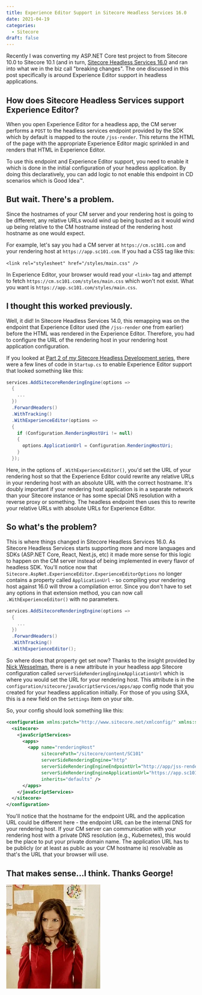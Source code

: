 ```yaml
---
title: Experience Editor Support in Sitecore Headless Services 16.0
date: 2021-04-19
categories:
  - Sitecore
draft: false
---
```


Recently I was converting my ASP.NET Core test project to from Sitecore 10.0 to Sitecore 10.1 (and in turn, [Sitecore Headless Services 16.0](https://doc.sitecore.com/developers/101/developer-tools/en/sitecore-headless-services.html) and ran into what we in the biz call "breaking changes". The one discussed in this post specifically is around Experience Editor support in headless applications.

## How does Sitecore Headless Services support Experience Editor?

When you open Experience Editor for a headless app, the CM server performs a `POST` to the headless services endpoint provided by the SDK which by default is mapped to the route `/jss-render`. This returns the HTML of the page with the appropriate Experience Editor magic sprinkled in and renders that HTML in Experience Editor.

To use this endpoint and Experience Editor support, you need to enable it which is done in the initial configuration of your headless application. By doing this declaratively, you can add logic to not enable this endpoint in CD scenarios which is Good Idea™.

## But wait. There's a problem.

Since the hostnames of your CM server and your rendering host is going to be different, any relative URLs would wind up being busted as it would wind up being relative to the CM hostname instead of the rendering host hostname as one would expect.

For example, let's say you had a CM server at `https://cm.sc101.com` and your rendering host at `https://app.sc101.com`. If you had a CSS tag like this:

`<link rel="stylesheet" href="/styles/main.css" />`

In Experience Editor, your browser would read your `<link>` tag and attempt to fetch `https://cm.sc101.com/styles/main.css` which won't not exist. What you want is `https://app.sc101.com/styles/main.css`.

## I thought this worked previously.

Well, it did! In Sitecore Headless Services 14.0, this remapping was on the endpoint that Experience Editor used (the `/jss-render` one from earlier) before the HTML was rendered in the Experience Editor. Therefore, you had to configure the URL of the rendering host in your rendering host application configuration.

If you looked at [Part 2 of my Sitecore Headless Development series](/posts/2020/sitecore-headless-development-with-asp.net-core-quick-start/), there were a few lines of code in `Startup.cs` to enable Experience Editor support that looked something like this:

```csharp
services.AddSitecoreRenderingEngine(options =>
  {
    ...
  })
  .ForwardHeaders()
  .WithTracking()
  .WithExperienceEditor(options =>
  {
    if (Configuration.RenderingHostUri != null)
    {
      options.ApplicationUrl = Configuration.RenderingHostUri;
    }
  });
```

Here, in the options of `.WithExperienceEditor()`, you'd set the URL of your rendering host so that the Experience Editor could rewrite any relative URLs in your rendering host with an absolute URL with the correct hostname. It's doubly important if your rendering host application is in a separate network than your Sitecore instance or has some special DNS resolution with a reverse proxy or something. The headless endpoint then uses this to rewrite your relative URLs with absolute URLs for Experience Editor.

## So what's the problem?

This is where things changed in Sitecore Headless Services 16.0. As Sitecore Headless Services starts supporting more and more languages and SDKs (ASP.NET Core, React, Next.js, etc) it made more sense for this logic to happen on the CM server instead of being implemented in every flavor of headless SDK. You'll notice now that `Sitecore.AspNet.ExperienceEditor.ExperienceEditorOptions` no longer contains a property called `ApplicationUrl` - so compiling your rendering host against 16.0 will throw a compilation error. Since you don't have to set any options in that extension method, you can now call `.WithExperienceEditor()` with no parameters.

```csharp
services.AddSitecoreRenderingEngine(options =>
  {
    ...
  })
  .ForwardHeaders()
  .WithTracking()
  .WithExperienceEditor();
```

So where does that property get set now? Thanks to the insight provided by [Nick Wesselman](https://twitter.com/techphoria414), there is a new attribute in your headless app Sitecore configuration called `serverSideRenderingEngineApplicationUrl` which is where you would set the URL for your rendering host. This attribute is in the `configuration/sitecore/javaScriptServices/apps/app` config node that you created for your headless application initially. For those of you using SXA, this is a new field on the `Settings` item on your site.

So, your config should look something like this:

```xml
<configuration xmlns:patch="http://www.sitecore.net/xmlconfig/" xmlns:set="http://www.sitecore.net/xmlconfig/set/">
  <sitecore>
    <javaScriptServices>
      <apps>
        <app name="renderingHost"
             sitecorePath="/sitecore/content/SC101"
             serverSideRenderingEngine="http"
             serverSideRenderingEngineEndpointUrl="http://app/jss-render"
             serverSideRenderingEngineApplicationUrl="https://app.sc101.com"
             inherits="defaults" />
      </apps>
    </javaScriptServices>
  </sitecore>
</configuration>
```

You'll notice that the hostname for the endpoint URL and the application URL could be different here - the endpoint URL can be the internal DNS for your rendering host. If your CM server can communication with your rendering host with a private DNS resolution (e.g., Kubernetes), this would be the place to put your private domain name. The application URL has to be publicly (or at least as public as your CM hostname is) resolvable as that's the URL that your browser will use.

## That makes sense...I think. Thanks George!

![Anna Kendrick giving you a salute](img/anna.webp)
